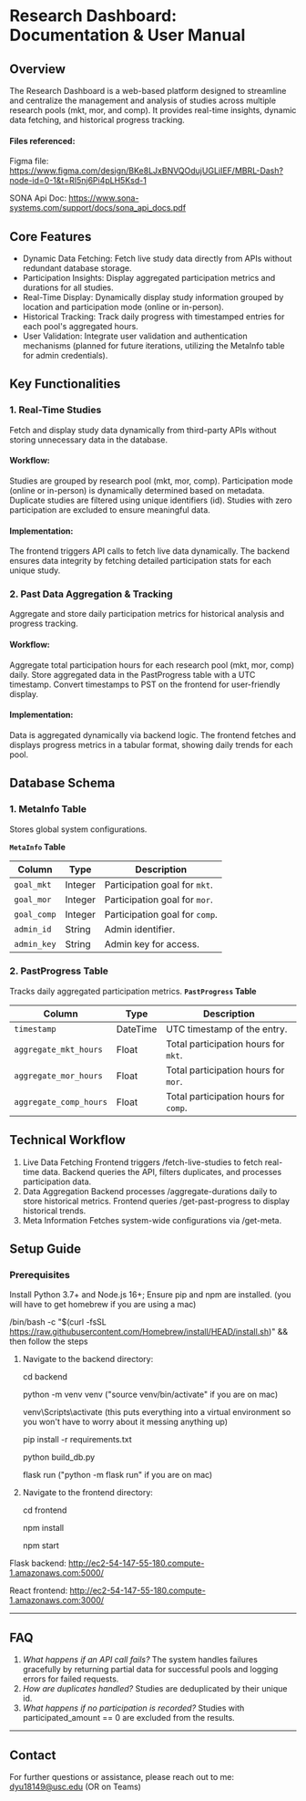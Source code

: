 # Research Dashboard: Documentation & User Manual
## Overview
The Research Dashboard is a web-based platform designed to streamline and centralize the management and analysis of studies across multiple research pools (mkt, mor, and comp). It provides real-time insights, dynamic data fetching, and historical progress tracking.

#### Files referenced: 

Figma file: https://www.figma.com/design/BKe8LJxBNVQOdujUGLiIEF/MBRL-Dash?node-id=0-1&t=RI5nj6Pi4pLH5Ksd-1

SONA Api Doc: https://www.sona-systems.com/support/docs/sona_api_docs.pdf

## Core Features
- Dynamic Data Fetching: Fetch live study data directly from APIs without redundant database storage.
- Participation Insights: Display aggregated participation metrics and durations for all studies.
- Real-Time Display: Dynamically display study information grouped by location and participation mode (online or in-person).
- Historical Tracking: Track daily progress with timestamped entries for each pool's aggregated hours.
- User Validation: Integrate user validation and authentication mechanisms (planned for future iterations, utilizing the MetaInfo table for admin credentials).
## Key Functionalities
### 1. Real-Time Studies
Fetch and display study data dynamically from third-party APIs without storing unnecessary data in the database.

#### Workflow:
Studies are grouped by research pool (mkt, mor, comp).
Participation mode (online or in-person) is dynamically determined based on metadata.
Duplicate studies are filtered using unique identifiers (id).
Studies with zero participation are excluded to ensure meaningful data.
#### Implementation:
The frontend triggers API calls to fetch live data dynamically.
The backend ensures data integrity by fetching detailed participation stats for each unique study.
### 2. Past Data Aggregation & Tracking
Aggregate and store daily participation metrics for historical analysis and progress tracking.

#### Workflow:
Aggregate total participation hours for each research pool (mkt, mor, comp) daily.
Store aggregated data in the PastProgress table with a UTC timestamp.
Convert timestamps to PST on the frontend for user-friendly display.
#### Implementation:
Data is aggregated dynamically via backend logic.
The frontend fetches and displays progress metrics in a tabular format, showing daily trends for each pool.
## Database Schema
### 1. MetaInfo Table
Stores global system configurations.

**`MetaInfo` Table**

| **Column**  | **Type**  | **Description**       |
|-------------|-----------|-----------------------|
| `goal_mkt`  | Integer   | Participation goal for `mkt`. |
| `goal_mor`  | Integer   | Participation goal for `mor`. |
| `goal_comp` | Integer   | Participation goal for `comp`. |
| `admin_id`  | String    | Admin identifier.     |
| `admin_key` | String    | Admin key for access. |


### 2. PastProgress Table
Tracks daily aggregated participation metrics.
**`PastProgress` Table**

| **Column**             | **Type**  | **Description**                                  |
|------------------------|-----------|-------------------------------------------------|
| `timestamp`            | DateTime  | UTC timestamp of the entry.                     |
| `aggregate_mkt_hours`  | Float     | Total participation hours for `mkt`.           |
| `aggregate_mor_hours`  | Float     | Total participation hours for `mor`.           |
| `aggregate_comp_hours` | Float     | Total participation hours for `comp`.          |

## Technical Workflow
1. Live Data Fetching
Frontend triggers /fetch-live-studies to fetch real-time data.
Backend queries the API, filters duplicates, and processes participation data.
2. Data Aggregation
Backend processes /aggregate-durations daily to store historical metrics.
Frontend queries /get-past-progress to display historical trends.
3. Meta Information
Fetches system-wide configurations via /get-meta.
## Setup Guide
### Prerequisites
Install Python 3.7+ and Node.js 16+;
Ensure pip and npm are installed. (you will have to get homebrew if you are using a mac)

/bin/bash -c "$(curl -fsSL https://raw.githubusercontent.com/Homebrew/install/HEAD/install.sh)" && then follow the steps


1. Navigate to the backend directory:

   cd backend

   python -m venv venv ("source venv/bin/activate" if you are on mac)

   venv\Scripts\activate (this puts everything into a virtual environment so you won't have to worry about it messing anything up)
   
   pip install -r requirements.txt

   python build_db.py

   flask run ("python -m flask run" if you are on mac)

2. Navigate to the frontend directory:
   
   cd frontend

   npm install

   npm start

Flask backend: http://ec2-54-147-55-180.compute-1.amazonaws.com:5000/

React frontend: http://ec2-54-147-55-180.compute-1.amazonaws.com:3000/


-----
## FAQ
1. *What happens if an API call fails?* The system handles failures gracefully by returning partial data for successful pools and logging errors for failed requests.
2. *How are duplicates handled?* Studies are deduplicated by their unique id.
3. *What happens if no participation is recorded?* Studies with participated_amount == 0 are excluded from the results.
-----
## Contact
For further questions or assistance, please reach out to me: dyu18149@usc.edu (OR on Teams)